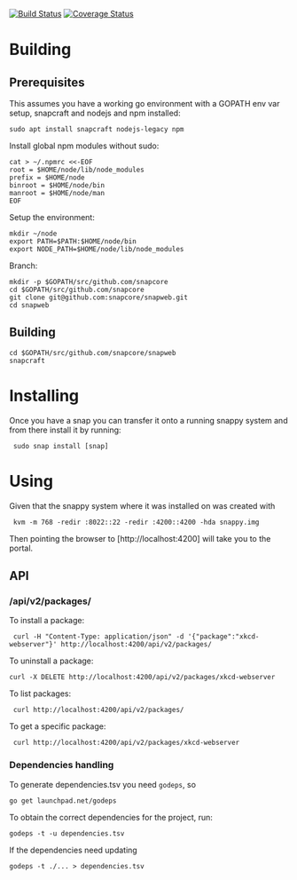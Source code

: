 [![Build Status](https://travis-ci.org/snapcore/snapweb.svg?branch=master)](https://travis-ci.org/snapcore/snapweb)
[![Coverage Status](https://coveralls.io/repos/github/snapcore/snapweb/badge.svg?branch=master)](https://coveralls.io/github/snapcore/snapweb?branch=master)

# Building

## Prerequisites

This assumes you have a working go environment with a GOPATH env var setup,
snapcraft and nodejs and npm installed:

    sudo apt install snapcraft nodejs-legacy npm

Install global npm modules without sudo:

    cat > ~/.npmrc <<-EOF
	root = $HOME/node/lib/node_modules
	prefix = $HOME/node
	binroot = $HOME/node/bin
	manroot = $HOME/node/man
	EOF

Setup the environment:

    mkdir ~/node
    export PATH=$PATH:$HOME/node/bin
    export NODE_PATH=$HOME/node/lib/node_modules

Branch:

    mkdir -p $GOPATH/src/github.com/snapcore
    cd $GOPATH/src/github.com/snapcore
    git clone git@github.com:snapcore/snapweb.git
    cd snapweb

## Building

    cd $GOPATH/src/github.com/snapcore/snapweb
    snapcraft

# Installing

Once you have a snap you can transfer it onto a running snappy system and from
there install it by running:

     sudo snap install [snap]

# Using

Given that the snappy system where it was installed on was created with

     kvm -m 768 -redir :8022::22 -redir :4200::4200 -hda snappy.img

Then pointing the browser to [http://localhost:4200] will take you to the
portal.

## API

### /api/v2/packages/

To install a package:

     curl -H "Content-Type: application/json" -d '{"package":"xkcd-webserver"}' http://localhost:4200/api/v2/packages/

To uninstall a package:

    curl -X DELETE http://localhost:4200/api/v2/packages/xkcd-webserver

To list packages:

     curl http://localhost:4200/api/v2/packages/

To get a specific package:

     curl http://localhost:4200/api/v2/packages/xkcd-webserver

### Dependencies handling

To generate dependencies.tsv you need `godeps`, so

    go get launchpad.net/godeps

To obtain the correct dependencies for the project, run:

    godeps -t -u dependencies.tsv

If the dependencies need updating

    godeps -t ./... > dependencies.tsv
